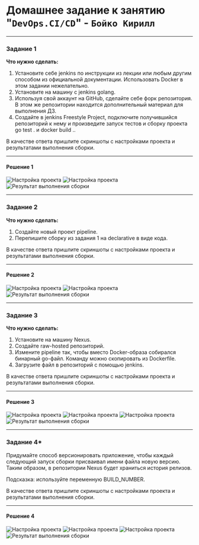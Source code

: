 # Домашнее задание к занятию "`DevOps.CI/CD`" - `Бойко Кирилл`

---

### Задание 1

**Что нужно сделать:**

1. Установите себе jenkins по инструкции из лекции или любым другим способом из официальной документации. Использовать Docker в этом задании нежелательно.
2. Установите на машину с jenkins golang.
3. Используя свой аккаунт на GitHub, сделайте себе форк репозитория. В этом же репозитории находится дополнительный материал для выполнения ДЗ.
4. Создайте в jenkins Freestyle Project, подключите получившийся репозиторий к нему и произведите запуск тестов и сборку проекта go test . и docker build ..

В качестве ответа пришлите скриншоты с настройками проекта и результатами выполнения сборки.


 
---

#### Решение 1

![Настройка проекта](https://github.com/KupIOxaCaH/DevOps.CI-CD/blob/main/img/1.PNG)
![Настройка проекта](https://github.com/KupIOxaCaH/DevOps.CI-CD/blob/main/img/2.PNG)
![Результат выполнения сборки](https://github.com/KupIOxaCaH/DevOps.CI-CD/blob/main/img/3.PNG)

---

### Задание 2

**Что нужно сделать:**

1. Создайте новый проект pipeline.
2. Перепишите сборку из задания 1 на declarative в виде кода.

В качестве ответа пришлите скриншоты с настройками проекта и результатами выполнения сборки.

---

#### Решение 2

![Настройка проекта](https://github.com/KupIOxaCaH/DevOps.CI-CD/blob/main/img/4.PNG)
![Настройка проекта](https://github.com/KupIOxaCaH/DevOps.CI-CD/blob/main/img/5.PNG)
![Результат выполнения сборки](https://github.com/KupIOxaCaH/DevOps.CI-CD/blob/main/img/6.PNG)

---

### Задание 3

**Что нужно сделать:**

1. Установите на машину Nexus.
2. Создайте raw-hosted репозиторий.
3. Измените pipeline так, чтобы вместо Docker-образа собирался бинарный go-файл. Команду можно скопировать из Dockerfile.
4. Загрузите файл в репозиторий с помощью jenkins.

В качестве ответа пришлите скриншоты с настройками проекта и результатами выполнения сборки.

---

#### Решение 3

![Настройка проекта](https://github.com/KupIOxaCaH/DevOps.CI-CD/blob/main/img/7.PNG)
![Настройка проекта](https://github.com/KupIOxaCaH/DevOps.CI-CD/blob/main/img/8.PNG)
![Настройка проекта](https://github.com/KupIOxaCaH/DevOps.CI-CD/blob/main/img/9.PNG)
![Результат выполнения сборки](https://github.com/KupIOxaCaH/DevOps.CI-CD/blob/main/img/10.PNG)

---

### Задание 4*

 Придумайте способ версионировать приложение, чтобы каждый следующий запуск сборки присваивал имени файла новую версию. Таким образом, в репозитории Nexus будет храниться история релизов.

Подсказка: используйте переменную BUILD_NUMBER.

В качестве ответа пришлите скриншоты с настройками проекта и результатами выполнения сборки.

---

#### Решение 4

![Настройка проекта](https://github.com/KupIOxaCaH/DevOps.CI-CD/blob/main/img/11.PNG)
![Настройка проекта](https://github.com/KupIOxaCaH/DevOps.CI-CD/blob/main/img/12.PNG)
![Настройка проекта](https://github.com/KupIOxaCaH/DevOps.CI-CD/blob/main/img/13.PNG)
![Результат выполнения сборки](https://github.com/KupIOxaCaH/DevOps.CI-CD/blob/main/img/14.PNG)
